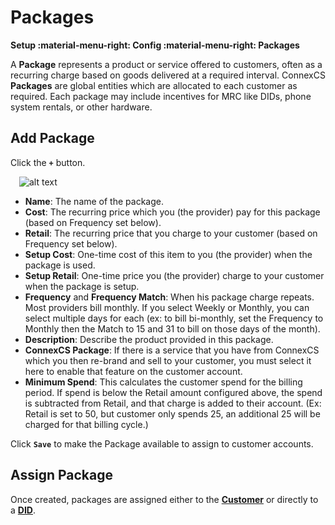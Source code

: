 # Packages
**Setup :material-menu-right: Config :material-menu-right: Packages**

A **Package** represents a product or service offered to customers, often as a recurring charge based on goods delivered at a required interval. ConnexCS **Packages** are global entities which are allocated to each customer as required. Each package may include incentives for MRC like DIDs, phone system rentals, or other hardware. 

## Add Package
Click the **`+`** button.

&emsp;![alt text][addpackage]

+ **Name**: The name of the package.
+ **Cost**: The recurring price which you (the provider) pay for this package (based on Frequency set below).
+ **Retail**: The recurring price that you charge to your customer (based on Frequency set below).
+ **Setup Cost**: One-time cost of this item to you (the provider) when the package is used.
+ **Setup Retail**: One-time price you (the provider) charge to your customer when the package is setup.
+ **Frequency** and **Frequency Match**: When his package charge repeats. Most providers bill monthly. If you select Weekly or Monthly, you can select multiple days for each (ex: to bill bi-monthly, set the Frequency to Monthly then the Match to 15 and 31 to bill on those days of the month).
+ **Description**: Describe the product provided in this package.
+ **ConnexCS Package**: If there is a service that you have from ConnexCS which you then re-brand and sell to your customer, you must select it here to enable that feature on the customer account.
+ **Minimum Spend**: This calculates the customer spend for the billing period. If spend is below the Retail amount configured above, the spend is subtracted from Retail, and that charge is added to their account. (Ex: Retail is set to 50, but customer only spends 25, an additional 25 will be charged for that billing cycle.)

Click **`Save`** to make the Package available to assign to customer accounts. 

## Assign Package
Once created, packages are assigned either to the [**Customer**](https://docs.connexcs.com/customer/package/) or directly to a [**DID**](https://docs.connexcs.com/customer/did/#billing).  

[addpackage]: /setup/img/addpackage.png "Add Package"
